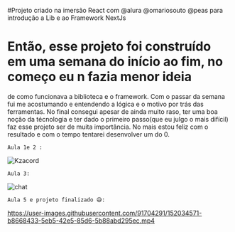  #Projeto criado na imersão React com @alura @omariosouto @peas para introdução a Lib e ao Framework NextJs

 # Então, esse projeto foi construído em uma semana do início ao fim, no começo eu n fazia menor ideia
 de como funcionava a biblioteca e o framework. Com o passar da semana fui me acostumando e entendendo a 
 lógica e o motivo por trás das ferramentas. No final consegui apesar de ainda muito raso, ter uma boa noção
 da técnologia e ter dado o primeiro passo(que eu julgo o mais difícil) faz esse projeto ser de muita importância.
 No mais estou feliz com o resultado e com o tempo tentarei desenvolver um do 0.

	Aula 1e 2 : 
![Kzacord](https://user-images.githubusercontent.com/91704291/151223312-4c5eccc6-49d2-4abc-903a-824245c4f590.png)

	
	
	Aula 3: 
![chat](https://user-images.githubusercontent.com/91704291/151223392-8c88ed86-dba5-4a81-aaf8-848198319336.png)




	Aula 5 e projeto finalizado 😅: 
https://user-images.githubusercontent.com/91704291/152034571-b8668433-5eb5-42e5-85d6-5b88abd295ec.mp4
